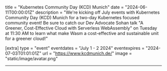 title = "Kubernetes Community Day (KCD) Munich"
date = "2024-06-11T00:00:01Z"
description = "We're kicking off July events with Kubernetes Community Day (KCD) Munich for a two-day Kubernetes focused community event! Be sure to catch our Dev Advocate Sohan talk \"A Greener, Cost-Effective Cloud with Serverless WebAssembly\" on Tuesday at 11:30 AM to learn what make Wasm a cost-effective and sustainable unit for a greener cloud!"

[extra]
type = "event"
eventdates = "July 1 - 2 2024"
eventexpires = "2024-07-03T01:01:01Z"
url = "https://www.kcdmunich.de/"
image = "static/image/avatar.png"

---
